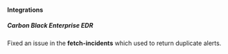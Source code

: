 
#### Integrations

##### Carbon Black Enterprise EDR

Fixed an issue in the **fetch-incidents** which used to return duplicate alerts.
